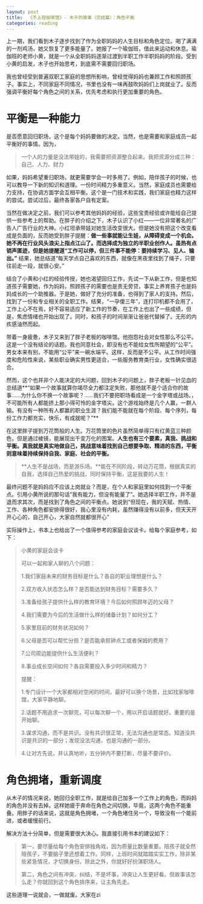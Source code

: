 ```yaml
---
layout: post
title:  《不上班咖啡馆》- 木子的故事（完结篇）：角色平衡
categories: reading
---
```


上一期，我们看到木子逐步找到了作为全职妈妈的人生目标和角色定位。喝了满满的一剂鸡汤，她又恢复了更多能量了。她报了一个瑜伽班，借此来运动和休息。瑜伽班的老师小黄，就是一个从全职妈妈逐渐过渡到半职工作半职妈妈的阶段。受到小黄的启发，木子也开始思考，到底需不需要回归职场。

我也曾经受到普遍双职工家庭的思想所影响，曾经觉得妈妈也兼顾工作和照顾孩子。事实上，不同家庭不同情况，书里也没有一味再鼓吹妈妈们上岗就业了。反而强调平衡好每个角色之间的关系，优先考虑和执行更加重要的角色。

# 平衡是一种能力

是否愿意回归职场，这个是每个妈妈要做的决定。当然，也是需要和家庭成员一起平衡好的事情。因为，

> 一个人的力量是没法带娃的，我需要把资源整合起来。我把资源分成三种：自己、人力、财力

如果，妈妈希望重归职场，就更需要学会一时多用了。例如，陪伴孩子的时候，也可以教导一下新的知识和道理。一份时间精力多重意义。当然，家庭成员也需要给力支持，在协调方面学会互相平衡。这个是一门技术和实践，我们家庭也精力这样的尝试。尝试过后，最终各家各户自有定案。

当然在做决定之前，我们可以参考其他妈妈的经验，这些宝贵经验或许能给自己提供一些参考上的帮助。在胖子的介绍之下，木子认识了小红——一位非常著名的广告人广告行业的大神。小红坦承带娃对她生活改变很大。但是她没有把这个改变看成是负面的，反而她受到胖子提醒：**做一些事就能让生娃，从障碍变成一个机会。**她不再在行业风头浪尖上指点江山了。而选择成为独立的半职业创作人。虽热有点销声匿迹，但是她提醒道**“工作可以停，但三件事不能停：要持续学习、见人、输出。”** 结果，她总结道“每天学点自己喜欢的东西，就像在黑夜里找到了绳子，只要往前走一段，就很心安。”

结合了小黄和小红的经验传授，她也渴望回归工作，先试一下从新工作，但是也知道孩子需要她，作为妈妈，照顾孩子的需要也是责无旁贷，事实上养育孩子也是妈妈成长的一个助推器。于是她，做好了充分的准备，也得到了家人的支持。然后，找到了一份和专业相关的全职工作。结果，“一孕傻三年”，连打印机都不会用了，工作上心不在焉，好不容易适应了新工作的节奏，在工作上也出了一些成绩，但是，焦虑情绪也开始出现了。同时，和孩子的时间渐渐让爸爸代替掉了。无形的内疚感油然而起。

带着一身疲惫，木子又来到了胖子老板的咖啡馆。他抱怨社会对女性那么不公平。这是一个没有结论的话题。我也同意社会，即没有也不能给女性所期望的“公平”。男女本来有别，不能用“公平”来一碗水端平。这样，反而是不公平。从工作时间强度和危险性来说，某些职业确实男性更适合，一些服务教育类行业，女性确实很适合。

然而，这个也并非个人能决定的大问题，回到木子的问题上，胖子老板一针见血的总结道**“如果一个故事就算你竭尽全力都注定失败，那他就不是个适合你的故事……为什么你不换一个故事呢？……我们不要把职场看成是一个金字塔或战场。，不可能所有人都能挤上那小得可怜的金字塔尖。这个游戏始终是几个人赢，一群人输。有没有一种所有人都赢的职业生涯？我们能不能就在每个阶段、每个序列，每份工作力都充实，快乐，有成就呢？”**  

在这里胖子提到万花筒般的人生。万花筒里的色片虽然简单得只有红黄蓝三种颜色，但是通过棱镜，能展现出千变万化的图案。**人生也有三个要素，真我、挑战和平衡。真我就是真实地做自己，挑战意味着找到自己想要争取、精进的东西，平衡则意味着持续保持自我、家庭、社会的平衡。** 

> **人生不是战场，而是游乐场。**能在不同阶段，转动万花筒，根据真实的自我，选择自己热爱的挑战，同时保持平衡，这是我要的人生！


最终问题不是妈妈应不应该上岗就业？而是，在个人和家庭里如何找到一个平衡点。引用小黄所说的那句话”我有能力，但没有能量了”。她选择半职工作，并不是退而求其次，而是找到了角色之间的平衡点。她说到“但现在，我的天赋、热情、工作、各种角色都安排得很好，我心里没有内耗，虽然赚得没有以前多，但天天开开心心的，自己开心，大家自然就都很开心”


实际操作上，书本上也给出了一个值得参考的家庭会议谈卡。给每个家庭参考，如下：
> 
> 小黄的家庭会谈卡
> 
> 可以一起和家人聊的八个问题：
> 
> 1.我们家庭未来的财务目标是什么？各自的职业理想是什么？
> 
> 2.双方收入状态怎么样？是否能达到财务目标？需要多久？
> 
> 3.准备给孩子提供什么样的教育环境？今后如何照顾年迈的父母？
> 
> 4.我们需要为今后的生活做什么样的储备计划？如何分工？
> 
> 5.家里目前的财务状况如何？
> 
> 6.父母是否可以帮忙分担？是否能承担钟点工或者保姆的费用？
> 
> 7.公司周边能提供什么生活便利？
> 
> 8.事业成长空间如何？各自需要投入多少时间和精力？
> 
>   
> 
> 提醒：
> 
> 1.专门设计一个大家都相对空闲的时间，最好可以换个场景，比如找家咖啡馆，大家平静地聊。
> 
> 2.话题不用追求一次聊完，可以每次聊一个，用以开启话题就好。重要的是开始聊。
> 
> 3.谋求沟通，而不是共识。没有共识很正常，无法沟通也是常态。知道没共识是共识的一部分；发现没法沟通，也是沟通的一部分。
> 
> 4.让对方先说，并认真地听，五分钟内不要打断，尽量不要评价。

# 角色拥堵，重新调度

从木子的情况来说，她回归全职工作，就是给自己加多一个工作上的角色，而妈妈的角色并没有去掉。这样她疲于奔命在角色之间切换，毕竟，这两个角色不能重叠。用胖子的话来说，这就是角色拥堵，一个角色堵住另一个，导致没有一个能前进，或者缓慢前行。

解决方法十分简单，但是需要很大决心。我直接引用书本的建议如下：

> 第一，要尽量给每个角色安排独角戏，因为质量比数量重要。陪孩子就全然陪孩子，不要脑子里还想着工作。同样，上班时间就踏踏实实工作，除非某些紧急情况，才切换身份。除此之外，你就好好扮演职场人。
> 
> 第二，角色之间有冲突、纠结，不是坏事，冲突让人生更好看。但故事该怎么走？你就回到这个角色排序来，让主角先走。

这些道理一说就会，一做就废。大家在zi
<!--stackedit_data:
eyJoaXN0b3J5IjpbMTE3NzMwMSwtOTgxMTM4ODM5LDMwMTM0NT
Q3Niw4ODg3NjU5NzMsOTA2NDUxODddfQ==
-->